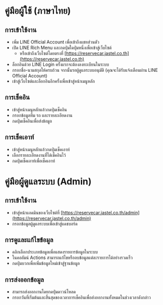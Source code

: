 # คู่มือผู้ใช้ (ภาษาไทย)

## การเข้าใช้งาน
- เพิ่ม LINE Official Account เพื่อเข้าถึงแชทส่วนตัว
- เปิด LINE Rich Menu และกดปุ่มใดปุ่มหนึ่งเพื่อเข้าสู่เว็บไซต์
    - หรือเข้าถึงเว็บไซต์โดยตรงที่ [https://reservecar.jastel.co.th](https://reservecar.jastel.co.th)
- ล็อกอินด้วย LINE Login ครั้งแรกจะต้องลงทะเบียนในระบบ
- กรอกชื่อ-นามสกุลให้ครบถ้วน จากนั้นรอผู้ดูแลระบบอนุมัติ (คุณจะได้รับแจ้งเตือนผ่าน LINE Official Account)
- เข้าสู่เว็บไซต์และล็อกอินอีกครั้งเพื่อเข้าสู่หน้าเมนูหลัก

## การเช็คอิน
- เข้าสู่หน้าเมนูหลักแล้วกดปุ่มเช็คอิน
- กรอกข้อมูลทีม รถ และรายละเอียดงาน
- กดปุ่มเช็คอินเพื่อส่งข้อมูล

## การเช็คเอาท์
- เข้าสู่หน้าเมนูหลักแล้วกดปุ่มเช็คเอาท์
- เลือกรายละเอียดงานที่ได้เช็คอินไว้
- กดปุ่มเช็คเอาท์เพื่อเช็คเอาท์

# คู่มือผู้ดูแลระบบ (Admin)

## การเข้าใช้งาน
- เข้าสู่หน้าแอดมินของเว็บไซต์ที่ [https://reservecar.jastel.co.th/admin](https://reservecar.jastel.co.th/admin)
- กรอกข้อมูลผู้ดูแลระบบเพื่อเข้าสู่แดชบอร์ด

## การดูและแก้ไขข้อมูล
- คลิกเลือกประเภทข้อมูลเพื่อแสดงรายการข้อมูลในระบบ
- ในคอลัมน์ Actions สามารถแก้ไขหรือลบข้อมูลแต่ละรายการได้อย่างรวดเร็ว
- กดปุ่มบวกเพื่อเพิ่มข้อมูลใหม่เข้าสู่ฐานข้อมูล

## การส่งออกข้อมูล
- สามารถส่งออกงานโดยกดปุ่มดาวน์โหลด
- กรอกวันที่เริ่มต้นและสิ้นสุดของเวลาการเช็คอินเพื่อส่งออกงานทั้งหมดในช่วงเวลาดังกล่าว
